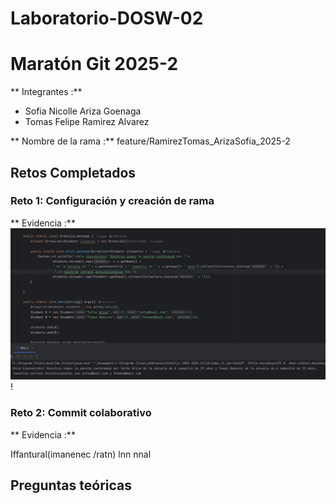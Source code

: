 # Laboratorio-DOSW-02

# Maratón Git 2025-2

** Integrantes :**
-  Sofia Nicolle Ariza Goenaga
-  Tomas Felipe Ramirez Alvarez

** Nombre de la rama :** feature/RamirezTomas_ArizaSofia_2025-2

## Retos Completados

### Reto 1: Configuración y creación de rama
** Evidencia :**
![img.png](img.png)!


### Reto 2: Commit colaborativo
** Evidencia :**

Iffantural(imanenec /ratn) lnn nnal

## Preguntas teóricas